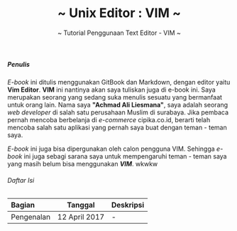 <center><h1>~ Unix Editor : VIM ~</h1></center>

<center>
~ Tutorial Penggunaan Text Editor - VIM ~
</center>
<br /><br />

##### Penulis
_E-book_ ini ditulis menggunakan GitBook dan Markdown, dengan editor yaitu **Vim Editor**. **VIM** ini nantinya akan saya tuliskan juga di e-book ini. Saya merupakan seorang yang sedang suka menulis sesuatu yang bermanfaat untuk orang lain. Nama saya **"Achmad Ali Liesmana"**, saya adalah seorang _web developer_ di salah satu perusahaan Muslim di surabaya. Jika pembaca pernah mencoba berbelanja di _e-commerce_ cipika.co.id, berarti telah mencoba salah satu aplikasi yang pernah saya buat dengan teman - teman saya.

_E-book_ ini juga bisa dipergunakan oleh calon pengguna VIM. Sehingga _e-book_ ini juga sebagi sarana saya untuk mempengaruhi teman - teman saya yang masih belum bisa menggunakan **_VIM_**. wkwkw

###### Daftar Isi
| Bagian            | Tanggal       | Deskripsi
| :-----            | :-----:       | :---------
| Pengenalan        | 12 April 2017 | -

